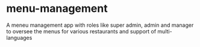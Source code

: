 # menu-management
A meneu management app with roles like super admin, admin and manager to oversee the menus for various restaurants and support of multi-languages
